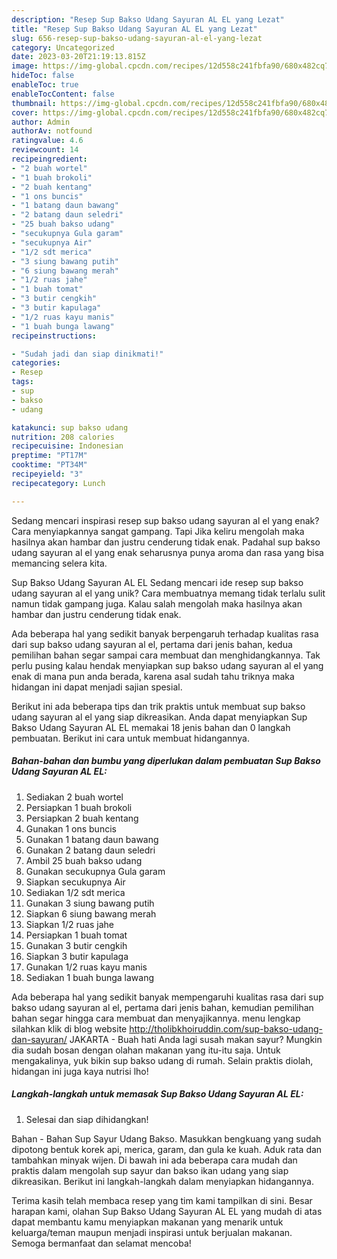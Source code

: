 ```yaml
---
description: "Resep Sup Bakso Udang Sayuran AL EL yang Lezat"
title: "Resep Sup Bakso Udang Sayuran AL EL yang Lezat"
slug: 656-resep-sup-bakso-udang-sayuran-al-el-yang-lezat
category: Uncategorized
date: 2023-03-20T21:19:13.815Z
image: https://img-global.cpcdn.com/recipes/12d558c241fbfa90/680x482cq70/sup-bakso-udang-sayuran-al-el-foto-resep-utama.jpg
hideToc: false
enableToc: true
enableTocContent: false
thumbnail: https://img-global.cpcdn.com/recipes/12d558c241fbfa90/680x482cq70/sup-bakso-udang-sayuran-al-el-foto-resep-utama.jpg
cover: https://img-global.cpcdn.com/recipes/12d558c241fbfa90/680x482cq70/sup-bakso-udang-sayuran-al-el-foto-resep-utama.jpg
author: Admin
authorAv: notfound
ratingvalue: 4.6
reviewcount: 14
recipeingredient:
- "2 buah wortel"
- "1 buah brokoli"
- "2 buah kentang"
- "1 ons buncis"
- "1 batang daun bawang"
- "2 batang daun seledri"
- "25 buah bakso udang"
- "secukupnya Gula garam"
- "secukupnya Air"
- "1/2 sdt merica"
- "3 siung bawang putih"
- "6 siung bawang merah"
- "1/2 ruas jahe"
- "1 buah tomat"
- "3 butir cengkih"
- "3 butir kapulaga"
- "1/2 ruas kayu manis"
- "1 buah bunga lawang"
recipeinstructions:

- "Sudah jadi dan siap dinikmati!"
categories:
- Resep
tags:
- sup
- bakso
- udang

katakunci: sup bakso udang 
nutrition: 208 calories
recipecuisine: Indonesian
preptime: "PT17M"
cooktime: "PT34M"
recipeyield: "3"
recipecategory: Lunch

---
```



Sedang mencari inspirasi resep sup bakso udang sayuran al el yang enak? Cara menyiapkannya sangat gampang. Tapi Jika keliru mengolah maka hasilnya akan hambar dan justru cenderung tidak enak. Padahal sup bakso udang sayuran al el yang enak seharusnya punya aroma dan rasa yang bisa memancing selera kita.


Sup Bakso Udang Sayuran AL EL Sedang mencari ide resep sup bakso udang sayuran al el yang unik? Cara membuatnya memang tidak terlalu sulit namun tidak gampang juga. Kalau salah mengolah maka hasilnya akan hambar dan justru cenderung tidak enak.

Ada beberapa hal yang sedikit banyak berpengaruh terhadap kualitas rasa dari sup bakso udang sayuran al el, pertama dari jenis bahan, kedua pemilihan bahan segar sampai cara membuat dan menghidangkannya. Tak perlu pusing kalau hendak menyiapkan sup bakso udang sayuran al el yang enak di mana pun anda berada, karena asal sudah tahu triknya maka hidangan ini dapat menjadi sajian spesial.


Berikut ini ada beberapa tips dan trik praktis untuk membuat sup bakso udang sayuran al el yang siap dikreasikan. Anda dapat menyiapkan Sup Bakso Udang Sayuran AL EL memakai 18 jenis bahan dan 0 langkah pembuatan. Berikut ini cara untuk membuat hidangannya.

<!--inarticleads1-->

##### Bahan-bahan dan bumbu yang diperlukan dalam pembuatan Sup Bakso Udang Sayuran AL EL:

1. Sediakan 2 buah wortel
1. Persiapkan 1 buah brokoli
1. Persiapkan 2 buah kentang
1. Gunakan 1 ons buncis
1. Gunakan 1 batang daun bawang
1. Gunakan 2 batang daun seledri
1. Ambil 25 buah bakso udang
1. Gunakan secukupnya Gula garam
1. Siapkan secukupnya Air
1. Sediakan 1/2 sdt merica
1. Gunakan 3 siung bawang putih
1. Siapkan 6 siung bawang merah
1. Siapkan 1/2 ruas jahe
1. Persiapkan 1 buah tomat
1. Gunakan 3 butir cengkih
1. Siapkan 3 butir kapulaga
1. Gunakan 1/2 ruas kayu manis
1. Sediakan 1 buah bunga lawang


Ada beberapa hal yang sedikit banyak mempengaruhi kualitas rasa dari sup bakso udang sayuran al el, pertama dari jenis bahan, kemudian pemilihan bahan segar hingga cara membuat dan menyajikannya. menu lengkap silahkan klik di blog website http://tholibkhoiruddin.com/sup-bakso-udang-dan-sayuran/ JAKARTA - Buah hati Anda lagi susah makan sayur? Mungkin dia sudah bosan dengan olahan makanan yang itu-itu saja. Untuk mengakalinya, yuk bikin sup bakso udang di rumah. Selain praktis diolah, hidangan ini juga kaya nutrisi lho! 

<!--inarticleads2-->

##### Langkah-langkah untuk memasak Sup Bakso Udang Sayuran AL EL:


1. Selesai dan siap dihidangkan!

Bahan - Bahan Sup Sayur Udang Bakso. Masukkan bengkuang yang sudah dipotong bentuk korek api, merica, garam, dan gula ke kuah. Aduk rata dan tambahkan minyak wijen. Di bawah ini ada beberapa cara mudah dan praktis dalam mengolah sup sayur dan bakso ikan udang yang siap dikreasikan. Berikut ini langkah-langkah dalam menyiapkan hidangannya. 

Terima kasih telah membaca resep yang tim kami tampilkan di sini. Besar harapan kami, olahan Sup Bakso Udang Sayuran AL EL yang mudah di atas dapat membantu kamu menyiapkan makanan yang menarik untuk keluarga/teman maupun menjadi inspirasi untuk berjualan makanan. Semoga bermanfaat dan selamat mencoba!
